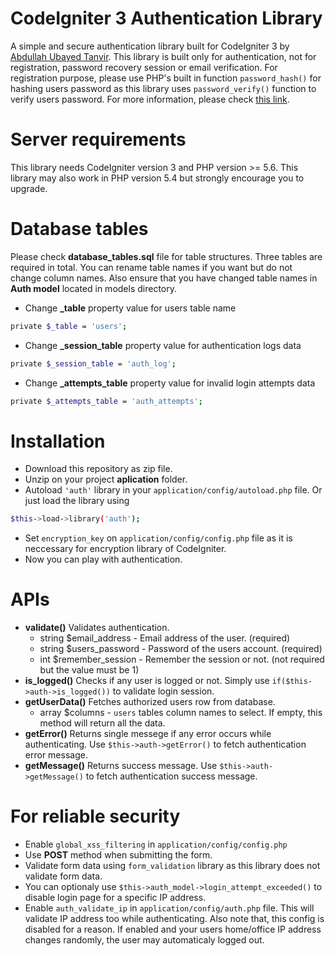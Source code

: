 # CodeIgniter 3 Authentication Library
A simple and secure authentication library built for CodeIgniter 3 by [Abdullah Ubayed Tanvir](https://www.linkedin.com/in/ubayedtanvir).
This library is built only for authentication, not for registration, password recovery session or email verification. For registration purpose, please use PHP's built in function `password_hash()` for hashing users password as this library uses `password_verify()` function to verify users password. For more information, please check [this link](https://www.php.net/manual/en/function.password-hash.php).

# Server requirements
This library needs CodeIgniter version 3 and PHP version >= 5.6. This library may also work in PHP version 5.4 but strongly encourage you to upgrade.

# Database tables
Please check **database_tables.sql** file for table structures. Three tables are required in total. You can rename table names if you want but do not change column names. Also ensure that you have changed table names in **Auth model** located in models directory.
* Change **_table** property value for users table name
```bash
private $_table = 'users';
```
* Change **_session_table** property value for authentication logs data
```bash
private $_session_table = 'auth_log';
```
* Change **_attempts_table** property value for invalid login attempts data
```bash
private $_attempts_table = 'auth_attempts';
```

# Installation
* Download this repository as zip file.
* Unzip on your project **aplication** folder.
* Autoload `'auth'` library in your `application/config/autoload.php` file. Or just load the library using
```bash
$this->load->library('auth');
```
* Set `encryption_key` on `application/config/config.php` file as it is neccessary for encryption library of CodeIgniter.
* Now you can play with authentication.

# APIs
* **validate()**
  Validates authentication.
    * string $email_address - Email address of the user. (required)
    * string $users_password - Password of the users account. (required)
    * int $remember_session - Remember the session or not. (not required but the value must be 1)
* **is_logged()**
  Checks if any user is logged or not. Simply use `if($this->auth->is_logged())` to validate login session.
* **getUserData()**
  Fetches authorized users row from database.
    * array $columns - `users` tables column names to select. If empty, this method will return all the data.
* **getError()**
  Returns single messege if any error occurs while authenticating. Use `$this->auth->getError()` to fetch authentication error message.
* **getMessage()**
  Returns success message. Use `$this->auth->getMessage()` to fetch authentication success message.

# For reliable security
  * Enable `global_xss_filtering` in `application/config/config.php`
  * Use **POST** method when submitting the form.
  * Validate form data using `form_validation` library as this library does not validate form data.
  * You can optionaly use `$this->auth_model->login_attempt_exceeded()` to disable login page for a specific IP address.
  * Enable `auth_validate_ip` in `application/config/auth.php` file. This will validate IP address too while authenticating. Also note that, this config is disabled for a reason. If enabled and your users home/office IP address changes randomly, the user may automaticaly logged out.